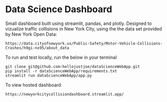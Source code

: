 # Data Science Dashboard

Small dashboard built using streamlit, pandas, and plotly. Designed to vizualize traffic collisions in New York City, using the the data set provided by New York Open Data: 

```
https://data.cityofnewyork.us/Public-Safety/Motor-Vehicle-Collisions-Crashes/h9gi-nx95/about_data
```


To run and test locally, run the below in your terminal

```
git clone git@github.com:hellojustjoe/dataScienceWebApp.git
pip install -r dataScienceWebApp/requirements.txt
streamlit run dataScienceWebApp/app.py
```

To view hosted dashboard

```
https://newyorkcitycollisiondashboard.streamlit.app/
```
